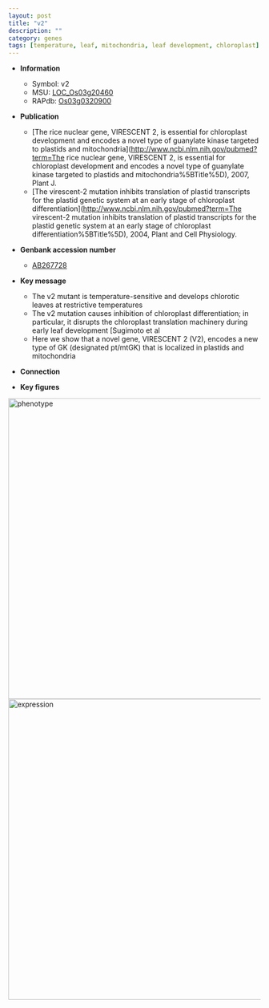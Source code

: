 ```yaml
---
layout: post
title: "v2"
description: ""
category: genes
tags: [temperature, leaf, mitochondria, leaf development, chloroplast]
---
```


* **Information**  
    + Symbol: v2  
    + MSU: [LOC_Os03g20460](http://rice.plantbiology.msu.edu/cgi-bin/ORF_infopage.cgi?orf=LOC_Os03g20460)  
    + RAPdb: [Os03g0320900](http://rapdb.dna.affrc.go.jp/viewer/gbrowse_details/irgsp1?name=Os03g0320900)  

* **Publication**  
    + [The rice nuclear gene, VIRESCENT 2, is essential for chloroplast development and encodes a novel type of guanylate kinase targeted to plastids and mitochondria](http://www.ncbi.nlm.nih.gov/pubmed?term=The rice nuclear gene, VIRESCENT 2, is essential for chloroplast development and encodes a novel type of guanylate kinase targeted to plastids and mitochondria%5BTitle%5D), 2007, Plant J.
    + [The virescent-2 mutation inhibits translation of plastid transcripts for the plastid genetic system at an early stage of chloroplast differentiation](http://www.ncbi.nlm.nih.gov/pubmed?term=The virescent-2 mutation inhibits translation of plastid transcripts for the plastid genetic system at an early stage of chloroplast differentiation%5BTitle%5D), 2004, Plant and Cell Physiology.

* **Genbank accession number**  
    + [AB267728](http://www.ncbi.nlm.nih.gov/nuccore/AB267728)

* **Key message**  
    + The v2 mutant is temperature-sensitive and develops chlorotic leaves at restrictive temperatures
    + The v2 mutation causes inhibition of chloroplast differentiation; in particular, it disrupts the chloroplast translation machinery during early leaf development [Sugimoto et al
    + Here we show that a novel gene, VIRESCENT 2 (V2), encodes a new type of GK (designated pt/mtGK) that is localized in plastids and mitochondria

* **Connection**  

* **Key figures**  
<img src="https://funricegenes.github.io/images/v2.pheno.png" alt="phenotype"  style="width: 600px;"/>

<img src="https://funricegenes.github.io/images/v2.exp.png" alt="expression"  style="width: 600px;"/>



